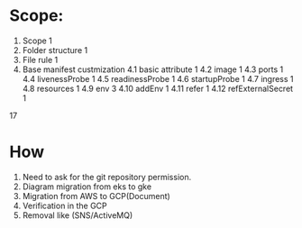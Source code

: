 # Scope:
1. Scope                      1
2. Folder structure           1
3. File rule                  1
4. Base manifest custmization
4.1 basic attribute           1
4.2 image                     1
4.3 ports                     1
4.4 livenessProbe             1
4.5 readinessProbe            1
4.6 startupProbe              1
4.7 ingress                   1
4.8 resources                 1
4.9 env                       3
4.10 addEnv                   1
4.11 refer                    1
4.12 refExternalSecret        1

17

# How
1. Need to ask for the git repository permission. 
2. Diagram migration from eks to gke 
3. Migration from AWS to GCP(Document)
4. Verification in the GCP
5. Removal like (SNS/ActiveMQ)
